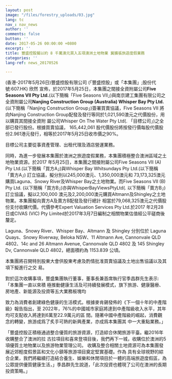 ```yaml
---
layout: post
image: "/files/forestry_uploads/03.jpg"
lang: tc
nav_: nav_news
author: ''
comments: false
button: ''
date: 2017-05-26 00:00:00 +0800
excerpt: ''
title: 豐盛控股擬以約 8 千萬澳元買入五項澳洲土地物業 冀擴張旅遊度假業務
categories: ''
lang-ref: news_20170526

---
```

(香港-2017年5月26日)豐盛控股有限公司 (「豐盛控股」或「本集團」;股份代號:607.HK) 欣然 宣佈，於2017年5月25日，本集團之間接全資附屬公司**Five Seasons VII Pty Ltd.**(以下簡稱「Five Seasons VII」)與南京建工集團有限公司之全資附屬公司**Nanjing Construction Group (Australia) Whisper Bay Pty Ltd.**(以下簡稱「Nanjing Construction Group」)簽署買賣協議，Five Seasons VII 將向Nanjing Construction Group配發及發行等同於1,021,590澳元之代價股份，用以購買其間接全資附 屬公司Whisper On The Water Pty Ltd(. 「目標公司」)之全部已發行股份。根據買賣協議， 165,442,061 股代價股份將按發行價每股代價股份2.961港元發行，相等於2017年5月25日收市價之90%。

目標公司主要從事資產管理、出租代理及酒店營運業務。

同時，為進一步發展本集團於澳洲之旅遊度假業務，本集團積極整合澳洲區域之土地物業資源。於2017 年5月25日，本集團之間接附屬公司Five Seasons VII (A) Pty Ltd.(以下簡稱「買方A」)與Whisper Bay Whitsundays Pty Ltd.(以下簡稱「賣方A」) 訂立協議，擬分別以245,000澳元、1,350,000澳元和 73,173,325澳元購買Laguna、Snowy River及Whisper Bay之土地物業。而Five Seasons VII (B) Pty Ltd. (以下簡稱「買方B」)亦與WhisperBayViewsPtyLtd(. 以下簡稱「賣方B」)訂立協議，擬以2,100,000 澳元及2,200,000澳元購買Altmann及Shingley之土地物業。本集團擬向賣方A及賣方B配發及發行總計 相當於79,068,325澳元之代價股份支付收購代價。代價參考Expert Valuation Services Pty Ltd.於2017 年2月28日或CIVAS (VIC) Pty Limited於2017年3月7日編制之相關物業估值經公平磋商後釐定。

Laguna、Snowy River、Whisper Bay、Altmann 及 Shingley 分別位於 Laguna Quays、Snowy Riverway, Beloka NSW、11 Altmann Ave, Cannonvale QLD 4802、14c and 26 Altmann Avenue, Cannonvale QLD 4802 及 145 Shingley Dv, Cannonvale QLD 4802，總面積約為 1153.839 公頃。

本集團將召開特別股東大會供股東考慮及酌情批准買賣協議及土地出售協議以及其項下擬進行之交 易。

對於這次收購事項，豐盛集團執行董事，董事長兼首席執行官季昌群先生表示:「本集團一直以來積 極推動健康生活及可持續發展模式，旗下旅游、健康醫療、房地產、新能源及投資等五大業務板塊均

致力為消費者創建綠色健康的生活模式。根據麥肯錫發佈的《下一個十年的中產階級》報告指出，至 2022年，76%的中國城市家庭將達到中產階級收入水平，其年均可支配收入將達到6萬至22.9萬元的區 間。隨著中國中產階級的崛起，消費觀念的轉變，旅游成爲了炙手可熱的新興產業，亦成爲本集團其 中一大重點業務。」

「豐盛控股正積極通過整合優質的旅游資源，打造綜合休閑旅游平臺。繼2016年收購整合了澳洲的拉 古拉項目和喜來登項目後，我們再下一城，收購位於澳洲的5項優質土地物業以及旅游物業管理公司。 收購及整合相關土地資源可為本集團發展近郊輕度假景區和文化小鎮等旅游項目奠定堅實基礎。作為 具有全球視野的綜合企業，我們將繼續打造結合養生、娛樂和休閒項目於一體的高端旅遊度假區，為 公眾提供優質健康生活，」季昌群先生說道，「此次投資也體現了公司在澳洲的長期投資策略。」